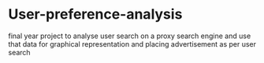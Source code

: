 # User-preference-analysis
final year project to analyse user  search on a proxy search engine and use that data for graphical representation and placing advertisement  as per user search 
